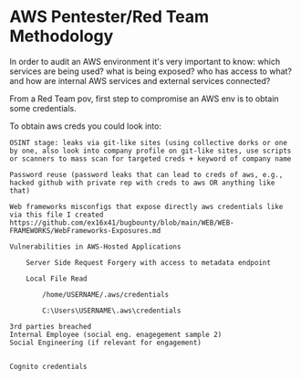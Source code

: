 # AWS Pentester/Red Team Methodology

In order to audit an AWS environment it's very important to know: 
which services are being used?
what is being exposed?
who has access to what?
and how are internal AWS services and external services connected?

From a Red Team pov, first step to compromise an AWS env is to obtain some credentials. 

To obtain aws creds you could look into:

    OSINT stage: leaks via git-like sites (using collective dorks or one by one, also look into company profile on git-like sites, use scripts or scanners to mass scan for targeted creds + keyword of company name
    
    Password reuse (password leaks that can lead to creds of aws, e.g., hacked github with private rep with creds to aws OR anything like that) 

    Web frameworks misconfigs that expose directly aws credentials like via this file I created https://github.com/ex16x41/bugbounty/blob/main/WEB/WEB-FRAMEWORKS/WebFrameworks-Exposures.md

    Vulnerabilities in AWS-Hosted Applications

        Server Side Request Forgery with access to metadata endpoint

        Local File Read

            /home/USERNAME/.aws/credentials

            C:\Users\USERNAME\.aws\credentials

    3rd parties breached
    Internal Employee (social eng. enagegement sample 2)
    Social Engineering (if relevant for engagement)


    Cognito credentials
